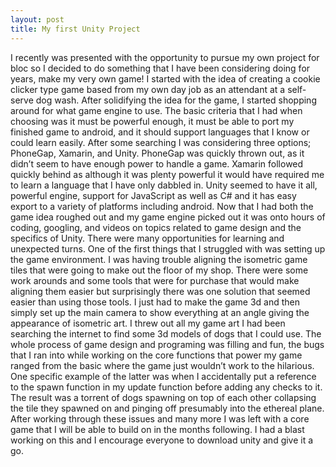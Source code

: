 ```yaml
---
layout: post
title: My first Unity Project
---
```

I recently was presented with the opportunity to pursue my own project for bloc so I decided to do something that I have been considering doing for years, make my very own game! I started with the idea of creating a cookie clicker type game based from my own day job as an attendant at a self-serve dog wash. After solidifying the idea for the game, I started shopping around for what game engine to use. The basic criteria that I had when choosing was it must be powerful enough, it must be able to port my finished game to android, and it should support languages that I know or could learn easily. After some searching I was considering three options; PhoneGap, Xamarin, and Unity. PhoneGap was quickly thrown out, as it didn’t seem to have enough power to handle a game. Xamarin followed quickly behind as although it was plenty powerful it would have required me to learn a language that I have only dabbled in. Unity seemed to have it all, powerful engine, support for JavaScript as well as C# and it has easy export to a variety of platforms including android. 
Now that I had both the game idea roughed out and my game engine picked out it was onto hours of coding, googling, and videos on topics related to game design and the specifics of Unity. There were many opportunities for learning and unexpected turns. One of the first things that I struggled with was setting up the game environment. I was having trouble aligning the isometric game tiles that were going to make out the floor of my shop. There were some work arounds and some tools that were for purchase that would make aligning them easier but surprisingly there was one solution that seemed easier than using those tools. I just had to make the game 3d and then simply set up the main camera to show everything at an angle giving the appearance of isometric art. I threw out all my game art I had been searching the internet to find some 3d models of dogs that I could use. 
The whole process of game design and programing was filling and fun, the bugs that I ran into while working on the core functions that power my game ranged from the basic where the game just wouldn’t work to the hilarious. One specific example of the latter was when I accidentally put a reference to the spawn function in my update function before adding any checks to it. The result was a torrent of dogs spawning on top of each other collapsing the tile they spawned on and pinging off presumably into the ethereal plane. After working through these issues and many more I was left with a core game that I will be able to build on in the months following. I had a blast working on this and I encourage everyone to download unity and give it a go. 
